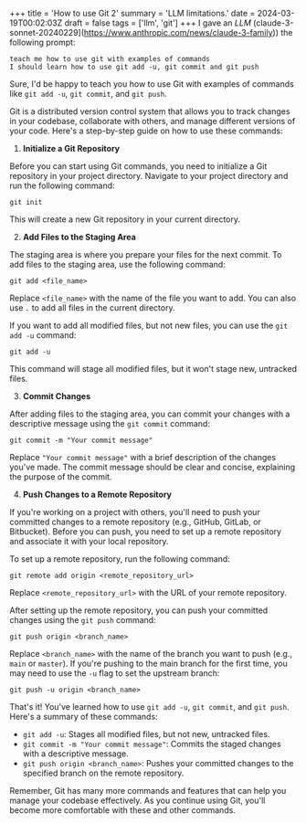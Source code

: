 +++
title = 'How to use Git 2'
summary = 'LLM limitations.'
date = 2024-03-19T00:02:03Z
draft = false
tags = ['llm', 'git']
+++
I gave an *LLM* (claude-3-sonnet-20240229](https://www.anthropic.com/news/claude-3-family)) the following prompt:


```
teach me how to use git with examples of commands
I should learn how to use git add -u, git commit and git push
```

Sure, I'd be happy to teach you how to use Git with examples of commands like `git add -u`, `git commit`, and `git push`.

Git is a distributed version control system that allows you to track changes in your codebase, collaborate with others, and manage different versions of your code. Here's a step-by-step guide on how to use these commands:

1. **Initialize a Git Repository**

Before you can start using Git commands, you need to initialize a Git repository in your project directory. Navigate to your project directory and run the following command:

```
git init
```

This will create a new Git repository in your current directory.

2. **Add Files to the Staging Area**

The staging area is where you prepare your files for the next commit. To add files to the staging area, use the following command:

```
git add <file_name>
```

Replace `<file_name>` with the name of the file you want to add. You can also use `.` to add all files in the current directory.

If you want to add all modified files, but not new files, you can use the `git add -u` command:

```
git add -u
```

This command will stage all modified files, but it won't stage new, untracked files.

3. **Commit Changes**

After adding files to the staging area, you can commit your changes with a descriptive message using the `git commit` command:

```
git commit -m "Your commit message"
```

Replace `"Your commit message"` with a brief description of the changes you've made. The commit message should be clear and concise, explaining the purpose of the commit.

4. **Push Changes to a Remote Repository**

If you're working on a project with others, you'll need to push your committed changes to a remote repository (e.g., GitHub, GitLab, or Bitbucket). Before you can push, you need to set up a remote repository and associate it with your local repository.

To set up a remote repository, run the following command:

```
git remote add origin <remote_repository_url>
```

Replace `<remote_repository_url>` with the URL of your remote repository.

After setting up the remote repository, you can push your committed changes using the `git push` command:

```
git push origin <branch_name>
```

Replace `<branch_name>` with the name of the branch you want to push (e.g., `main` or `master`). If you're pushing to the main branch for the first time, you may need to use the `-u` flag to set the upstream branch:

```
git push -u origin <branch_name>
```

That's it! You've learned how to use `git add -u`, `git commit`, and `git push`. Here's a summary of these commands:

- `git add -u`: Stages all modified files, but not new, untracked files.
- `git commit -m "Your commit message"`: Commits the staged changes with a descriptive message.
- `git push origin <branch_name>`: Pushes your committed changes to the specified branch on the remote repository.

Remember, Git has many more commands and features that can help you manage your codebase effectively. As you continue using Git, you'll become more comfortable with these and other commands.
